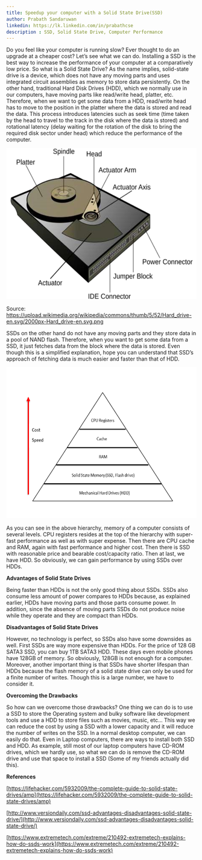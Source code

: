 ```yaml
---
title: Speedup your computer with a Solid State Drive(SSD)
author: Prabath Sandaruwan
linkedin: https://lk.linkedin.com/in/prabathcse
description : SSD, Solid State Drive, Computer Performance
---
```


Do you feel like your computer is running slow? Ever thought to do an upgrade at a cheaper cost? Let’s see what we can do. Installing a SSD is the best way to increase the performance of your computer at a comparatively low price. So what is a Solid State Drive? As the name implies, solid-state drive is a device, which does not have any moving parts and uses integrated circuit assemblies as memory to store data persistently. On the other hand, traditional Hard Disk Drives (HDD), which we normally use in our computers, have moving parts like read/write head, platter, etc. Therefore, when we want to get some data from a HDD, read/write head has to move to the position in the platter where the data is stored and read the data. This process introduces latencies such as seek time (time taken by the head to travel to the track in the disk where the data is stored) and rotational latency (delay waiting for the rotation of the disk to bring the required disk sector under head) which reduce the performance of the computer.  

 
<img src="/img/Prabath1.png" height="400" width="600" />

Source:  https://upload.wikimedia.org/wikipedia/commons/thumb/5/52/Hard_drive-en.svg/2000px-Hard_drive-en.svg.png

 
SSDs on the other hand do not have any moving parts and they store data in a pool of NAND flash. Therefore, when you want to get some data from a SSD, it just fetches data from the block where the data is stored. Even though this is a simplified explanation, hope you can understand that SSD’s approach of fetching data is much easier and faster than that of HDD. 
 
<img src="/img/Prabath2.PNG" height="400" width="600" />
 
 As you can see in the above hierarchy, memory of a computer consists of several levels. CPU registers resides at the top of the hierarchy with super-fast performance as well as with super expense. Then there are CPU cache and RAM, again with fast performance and higher cost. Then there is SSD with reasonable price and bearable cost/capacity ratio. Then at last, we have HDD. So obviously, we can gain performance by using SSDs over HDDs.  

**Advantages of Solid State Drives**

Being faster than HDDs is not the only good thing about SSDs. SSDs also consume less amount of power compares to HDDs because, as explained earlier, HDDs have moving parts and those parts consume power. In addition, since the absence of moving parts SSDs do not produce noise while they operate and they are compact than HDDs. 

**Disadvantages of Solid State Drives** 

However, no technology is perfect, so SSDs also have some downsides as well. First SSDs are way more expensive than HDDs. For the price of 128 GB SATA3 SSD, you can buy 1TB SATA3 HDD. These days even mobile phones have 128GB of memory. So obviously, 128GB is not enough for a computer. Moreover, another important thing is that SSDs have shorter lifespan than HDDs because the flash memory of a solid state drive can only be used for a finite number of writes. Though this is a large number, we have to consider it.  

**Overcoming the Drawbacks** 

So how can we overcome those drawbacks? One thing we can do is to use a SSD to store the Operating system and bulky software like development tools and use a HDD to store files such as movies, music, etc... This way we can reduce the cost by using a SSD with a lower capacity and it will reduce the number of writes on the SSD. In a normal desktop computer, we can easily do that. Even in Laptop computers, there are ways to install both SSD and HDD. As example, still most of our laptop computers have CD-ROM drives, which we hardly use, so what we can do is remove the CD-ROM drive and use that space to install a SSD (Some of my friends actually did this).  

**References**

[https://lifehacker.com/5932009/the-complete-guide-to-solid-state-drives/amp](https://lifehacker.com/5932009/the-complete-guide-to-solid-state-drives/amp)

[http://www.versiondaily.com/ssd-advantages-disadvantages-solid-state-drive/](http://www.versiondaily.com/ssd-advantages-disadvantages-solid-state-drive/)

[https://www.extremetech.com/extreme/210492-extremetech-explains-how-do-ssds-work](https://www.extremetech.com/extreme/210492-extremetech-explains-how-do-ssds-work)

 

 

 

